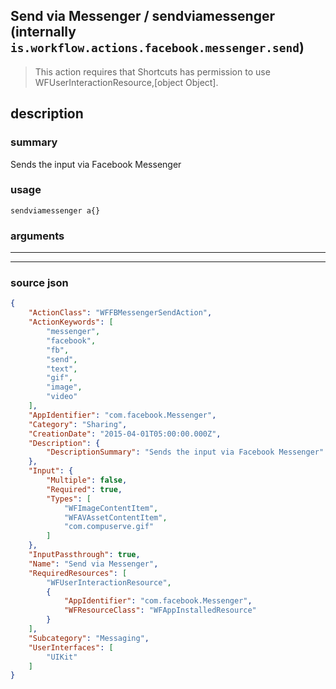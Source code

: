 
## Send via Messenger / sendviamessenger (internally `is.workflow.actions.facebook.messenger.send`)

> This action requires that Shortcuts has permission to use WFUserInteractionResource,[object Object].


## description

### summary

Sends the input via Facebook Messenger


### usage
```
sendviamessenger a{}
```

### arguments

---



---

### source json

```json
{
	"ActionClass": "WFFBMessengerSendAction",
	"ActionKeywords": [
		"messenger",
		"facebook",
		"fb",
		"send",
		"text",
		"gif",
		"image",
		"video"
	],
	"AppIdentifier": "com.facebook.Messenger",
	"Category": "Sharing",
	"CreationDate": "2015-04-01T05:00:00.000Z",
	"Description": {
		"DescriptionSummary": "Sends the input via Facebook Messenger"
	},
	"Input": {
		"Multiple": false,
		"Required": true,
		"Types": [
			"WFImageContentItem",
			"WFAVAssetContentItem",
			"com.compuserve.gif"
		]
	},
	"InputPassthrough": true,
	"Name": "Send via Messenger",
	"RequiredResources": [
		"WFUserInteractionResource",
		{
			"AppIdentifier": "com.facebook.Messenger",
			"WFResourceClass": "WFAppInstalledResource"
		}
	],
	"Subcategory": "Messaging",
	"UserInterfaces": [
		"UIKit"
	]
}
```
